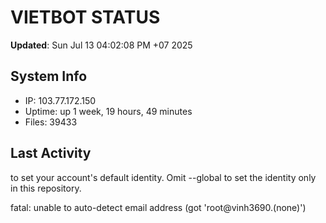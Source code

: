 # VIETBOT STATUS
**Updated**: Sun Jul 13 04:02:08 PM +07 2025

## System Info
- IP: 103.77.172.150
- Uptime: up 1 week, 19 hours, 49 minutes
- Files: 39433

## Last Activity

to set your account's default identity.
Omit --global to set the identity only in this repository.

fatal: unable to auto-detect email address (got 'root@vinh3690.(none)')
